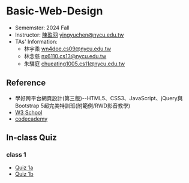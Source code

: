 # Basic-Web-Design
- Sememster: 2024 Fall
- Instructor: [陳盈羽](https://dcat.nycu.edu.tw/members/%E9%99%B3%E7%9B%88%E7%BE%BD/) yingyuchen@nycu.edu.tw
- TAs' Information:
    - 林宇柔 wn4doe.cs09@nycu.edu.tw 
    - 林念慈 nx6110.cs13@nycu.edu.tw 
    - 朱驛庭 chueating1005.cs11@nycu.edu.tw

## Reference
- 學好跨平台網頁設計(第三版)--HTML5、CSS3、JavaScript、jQuery與Bootstrap 5超完美特訓班(附範例/RWD影音教學)
- [W3 School](https://www.w3schools.com/)
- [codecademy](https://www.codecademy.com/)

## In-class Quiz
### class 1
- [Quiz 1a]()
- [Quiz 1b]()